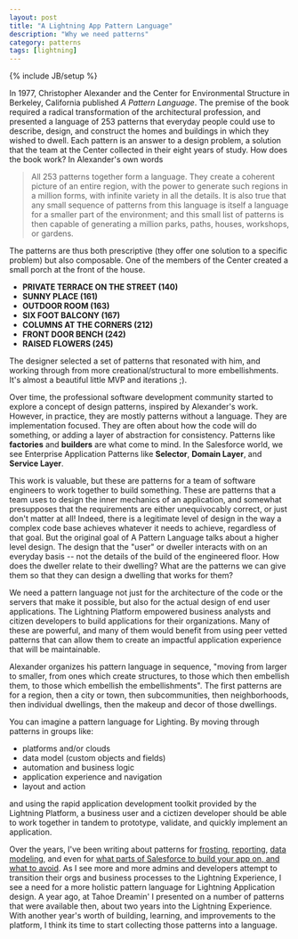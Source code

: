```yaml
---
layout: post
title: "A Lightning App Pattern Language"
description: "Why we need patterns"
category: patterns
tags: [lightning]
---
```

{% include JB/setup %}

In 1977, Christopher Alexander and the Center for Environmental Structure in Berkeley, California published _A Pattern Language_. The premise of the book required a radical transformation of the architectural profession, and presented a language of 253 patterns that everyday people could use to describe, design, and construct the homes and buildings in which they wished to dwell. Each pattern is an answer to a design problem, a solution that the team at the Center collected in their eight years of study. How does the book work? In Alexander's own words

> All 253 patterns together form a language. They create a coherent picture of an entire region, with the power to generate such regions in a million forms, with infinite variety in all the details. 
> It is also true that any small sequence of patterns from this language is itself a language for a smaller part of the environment; and this small list of patterns is then capable of generating a million parks, paths, houses, workshops, or gardens.

The patterns are thus both prescriptive (they offer one solution to a specific problem) but also composable. One of the members of the Center created a small porch at the front of the house. 

* **PRIVATE TERRACE ON THE STREET (140)**
* **SUNNY PLACE (161)**
* **OUTDOOR ROOM (163)**
* **SIX FOOT BALCONY (167)**
* **COLUMNS AT THE CORNERS (212)**
* **FRONT DOOR BENCH (242)**
* **RAISED FLOWERS (245)**

The designer selected a set of patterns that resonated with him, and working through from more creational/structural to more embellishments. It's almost a beautiful little MVP and iterations ;).

Over time, the professional software development community started to explore a concept of design patterns, inspired by Alexander's work. However, in practice, they are mostly patterns without a language. They are implementation focused. They are often about how the code will do something, or adding a layer of abstraction for consistency. Patterns like **factories** and **builders** are what come to mind. In the Salesforce world, we see Enterprise Application Patterns like **Selector**, **Domain Layer**, and **Service Layer**.

This work is valuable, but these are patterns for a team of software engineers to work together to build something. These are patterns that a team uses to design the inner mechanics of an application, and somewhat presupposes that the requirements are either unequivocably correct, or just don't matter at all! Indeed, there is a legitimate level of design in the way a complex code base achieves whatever it needs to achieve, regardless of that goal. But the original goal of A Pattern Language talks about a higher level design. The design that the "user" or dweller interacts with on an everyday basis -- not the details of the build of the engineered floor. How does the dweller relate to their dwelling? What are the patterns we can give them so that they can design a dwelling that works for them?

We need a pattern language not just for the architecture of the code or the servers that make it possible, but also for the actual design of end user applications. The Lightning Platform empowered business analysts and citizen developers to build applications for their organizations. Many of these are powerful, and many of them would benefit from using peer vetted patterns that can allow them to create an impactful application experience that will be maintainable.

Alexander organizes his pattern language in sequence, "moving from larger to smaller, from ones which create structures, to those which then embellish them, to those which embellish the embellishments". The first patterns are for a region, then a city or town, then subcommunities, then neighborhoods, then individual dwellings, then the makeup and decor of those dwellings.

You can imagine a pattern language for Lighting. By moving through patterns in groups like:

* platforms and/or clouds
* data model (custom objects and fields)
* automation and business logic
* application experience and navigation
* layout and action

and using the rapid application development toolkit provided by the Lightning Platform, a business user and a cictizen developer should be able to work together in tandem to prototype, validate, and quickly implement an application.

Over the years, I've been writing about patterns for [frosting][1], [reporting][2], [data modeling][4], and even for [what parts of Salesforce to build your app on, and what to avoid][3]. As I see more and more admins and developers attempt to transition their orgs and business processes to the Lightning Experience, I see a need for a more holistic pattern language for Lightning Application design. A year ago, at Tahoe Dreamin' I presented on a number of patterns that were available then, about two years into the Lightning Experience. With another year's worth of building, learning, and improvements to the platform, I think its time to start collecting those patterns into a language.

[1]: http://cdcarter.github.io/admin/2015/11/12/frosting
[2]: https://biggerboatconsulting.com/salesforce-exception-reporting-admins-best-friend/
[3]: https://biggerboatconsulting.com/service-cloud-and-cases-for-nonprofits/
[4]: https://twitter.com/bigthinkscloud
